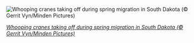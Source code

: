 
![Whooping cranes taking off during spring migration in South Dakota (© Gerrit Vyn/Minden Pictures)](https://cn.bing.com//th?id=OHR.WhoopingCranes_EN-US5576295451_1920x1080.jpg&rf=LaDigue_1920x1080.jpg&pid=hp)

*[Whooping cranes taking off during spring migration in South Dakota (© Gerrit Vyn/Minden Pictures)](https://www.bing.com/search?q=whooping+crane&FORM=hpcapt&filters=HpDate%3a%2220210521_0700%22)*
